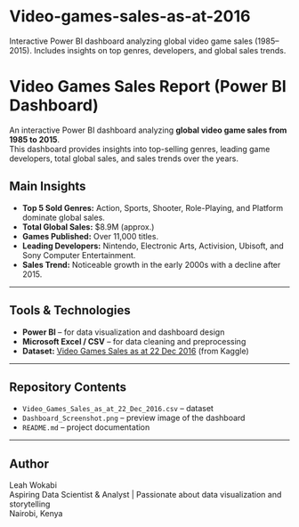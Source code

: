 # Video-games-sales-as-at-2016
Interactive Power BI dashboard analyzing global video game sales (1985–2015). Includes insights on top genres, developers, and global sales trends.
# Video Games Sales Report (Power BI Dashboard)

An interactive Power BI dashboard analyzing **global video game sales from 1985 to 2015**.  
This dashboard provides insights into top-selling genres, leading game developers, total global sales, and sales trends over the years.

## Main Insights
- **Top 5 Sold Genres:** Action, Sports, Shooter, Role-Playing, and Platform dominate global sales.
- **Total Global Sales:** $8.9M (approx.)
- **Games Published:** Over 11,000 titles.
- **Leading Developers:** Nintendo, Electronic Arts, Activision, Ubisoft, and Sony Computer Entertainment.
- **Sales Trend:** Noticeable growth in the early 2000s with a decline after 2015.

---

## Tools & Technologies
- **Power BI** – for data visualization and dashboard design  
- **Microsoft Excel / CSV** – for data cleaning and preprocessing  
- **Dataset:** [Video Games Sales as at 22 Dec 2016](https://www.kaggle.com/datasets/gregorut/videogamesales) (from Kaggle)

---

## Repository Contents
- `Video_Games_Sales_as_at_22_Dec_2016.csv` – dataset  
- `Dashboard_Screenshot.png` – preview image of the dashboard  
- `README.md` – project documentation

---

## Author
Leah Wokabi  
Aspiring Data Scientist & Analyst | Passionate about data visualization and storytelling  
Nairobi, Kenya  

